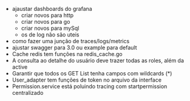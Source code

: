 - ajaustar dashboards do grafana
    - criar novos para http
    - criar novos para go
    - criar novos para mySql
    - os de log não são uteis
- como fazer uma junção de traces/logs/metrics
- ajustar swagger para 3.0 ou example para default
- Cache redis tem funções na redis_cache.go
- A consulta ao detalhe do usuário deve trazer todas as roles, além da active
- Garantir que todos os GET List tenha campos com wildcards (*)
- User_adapter tem funções de token no arquivo da interface
- Permission.service está poluindo tracing com startpermission centralizado


